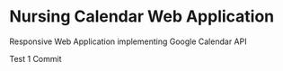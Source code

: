 # Nursing Calendar Web Application 

Responsive Web Application implementing Google Calendar API

Test 1 Commit 
